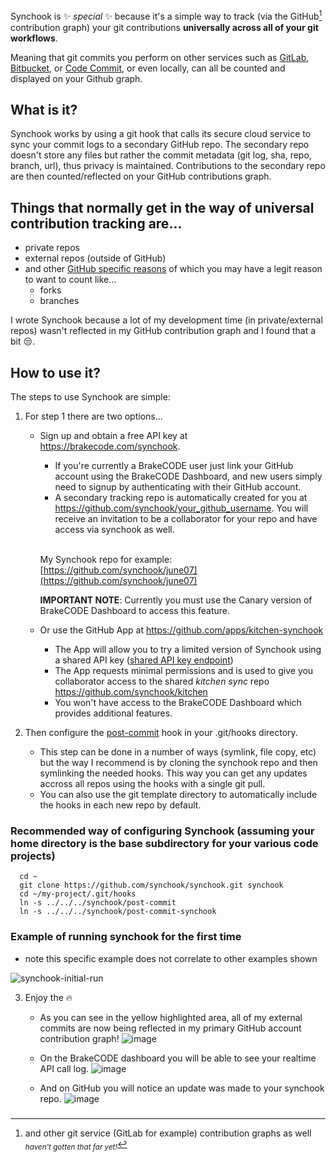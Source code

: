 Synchook is ✨ _special_ ✨ because it's a simple way to track (via the GitHub[^1] contribution graph) your git contributions **universally across all of your git workflows**.

Meaning that git commits you perform on other services such as [GitLab](https://gitlab.com/), [Bitbucket](https://bitbucket.org/), or [Code Commit](https://aws.amazon.com/codecommit/), or even locally, can all be counted and displayed on your Github graph.

## What is it?

Synchook works by using a git hook that calls its secure cloud service to sync your commit logs to a secondary GitHub repo. The secondary repo doesn't store any files but rather the commit metadata (git log, sha, repo, branch, url), thus privacy is maintained. Contributions to the secondary repo are then counted/reflected on your GitHub contributions graph.

## Things that normally get in the way of universal contribution tracking are...

* private repos
* external repos (outside of GitHub)
* and other [GitHub specific reasons](https://docs.github.com/en/account-and-profile/setting-up-and-managing-your-github-profile/managing-contribution-settings-on-your-profile/why-are-my-contributions-not-showing-up-on-my-profile) of which you may have a legit reason to want to count like...
  * forks
  * branches
  
I wrote Synchook because a lot of my development time (in private/external repos) wasn't reflected in my GitHub contribution graph and I found that a bit 😒.

## How to use it?

The steps to use Synchook are simple:

1. For step 1 there are two options...
    * Sign up and obtain a free API key at https://brakecode.com/synchook.

        * If you're currently a BrakeCODE user just link your GitHub account using the BrakeCODE Dashboard, and new users simply need to signup by authenticating with their GitHub account.
        * A secondary tracking repo is automatically created for you at https://github.com/synchook/your_github_username. You will receive an invitation to be a collaborator for your repo and have access via synchook as well.<br><br>

        My Synchook repo for example: [https://github.com/synchook/june07](https://github.com/synchook/june07)

        **IMPORTANT NOTE**: Currently you must use the Canary version of BrakeCODE Dashboard to access this feature.
    * Or use the GitHub App at https://github.com/apps/kitchen-synchook
        * The App will allow you to try a limited version of Synchook using a shared API key ([shared API key endpoint](https://api.brakecode.com/api/v1/synchook/apikey))
        * The App requests minimal permissions and is used to give you collaborator access to the shared *kitchen sync* repo https://github.com/synchook/kitchen 
        * You won't have access to the BrakeCODE Dashboard which provides additional features.

2. Then configure the [post-commit](https://github.com/synchook/synchook/blob/main/post-commit) hook in your .git/hooks directory.
    * This step can be done in a number of ways (symlink, file copy, etc) but the way I recommend is by cloning the synchook repo and then symlinking the needed hooks. This way you can get any updates accross all repos using the hooks with a single git pull.
    * You can also use the git template directory to automatically include the hooks in each new repo by default.

  ### Recommended way of configuring Synchook (assuming your home directory is the base subdirectory for your various code projects)
  ```
    cd ~
    git clone https://github.com/synchook/synchook.git synchook
    cd ~/my-project/.git/hooks
    ln -s ../../../synchook/post-commit
    ln -s ../../../synchook/post-commit-synchook
  ```
### Example of running synchook for the first time
* note this specific example does not correlate to other examples shown

![synchook-initial-run](https://user-images.githubusercontent.com/123592097/217370845-35de4d07-21cf-4321-8095-992a6d35e8b4.gif)

3. Enjoy the 🔥

    * As you can see in the yellow highlighted area, all of my external commits are now being reflected in my primary GitHub account contribution graph!
      ![image](https://user-images.githubusercontent.com/123592097/215356537-042db8e5-f5aa-4d6c-84f2-c873887c020a.png)

    * On the BrakeCODE dashboard you will be able to see your realtime API call log.
      ![image](https://user-images.githubusercontent.com/123592097/217401608-afd32412-e6ca-4a8d-9308-e70780fa103f.png)
      
    * And on GitHub you will notice an update was made to your synchook repo.
      ![image](https://user-images.githubusercontent.com/123592097/217401982-74915c33-774a-4278-b9d8-1d4c747d7605.png)

### 


[^1]: and other git service (GitLab for example) contribution graphs as well <sub>*haven't gotten that far yet!*</sub>
